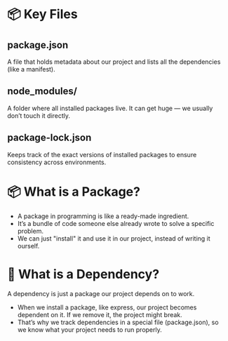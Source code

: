 # 📦 Key Files

## package.json
A file that holds metadata about our project and lists all the dependencies (like a manifest).

## node_modules/
A folder where all installed packages live. It can get huge — we usually don’t touch it directly.

## package-lock.json
Keeps track of the exact versions of installed packages to ensure consistency across environments.

# 📦 What is a Package?
- A package in programming is like a ready-made ingredient.  
- It’s a bundle of code someone else already wrote to solve a specific problem.  
- We can just "install" it and use it in our project, instead of writing it ourself.

# 🔗 What is a Dependency?
A dependency is just a package our project depends on to work.  
- When we install a package, like express, our project becomes dependent on it. If we remove it, the project might break.
- That’s why we track dependencies in a special file (package.json), so we know what your project needs to run properly.